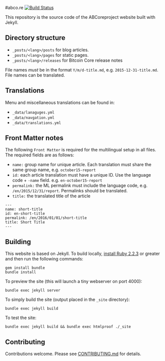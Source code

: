 #abco.re [![Build Status](https://travis-ci.org/greenaddress/website.svg?branch=gh-pages)](https://travis-ci.org/greenaddress/abcore)

This repository is the source code of the ABCoreproject website built with Jekyll.

## Directory structure

  - `_posts/<lang>/posts` for blog articles.
  - `_posts/<lang>/pages` for static pages.
  - `_posts/<lang>/releases` for Bitcoin Core release notes

File names *must* be in the format `Y/m/d-title.md`, e.g. `2015-12-31-title.md`. File names can be translated.

## Translations

Menu and miscellaneous translations can be found in:

  - `_data/lanaguges.yml`
  - `_data/navgation.yml`
  - `_data/translations.yml`
  
## Front Matter notes

The following `Front Matter` is required for the multilingual setup in all files. The required fields are as follows:

  - `name:`      group name for unique article. Each translation must share the same group name, e.g. `october15-report`
  - `id:`        each article translation must have a unique ID. Use the language code + `-name` field. e.g. `en-october15-report`
  - `permalink:` the ML permalink must include the language code, e.g. `/en/2015/12/31/report`. Permalinks should be translated.
  - `title:`     the translated title of the article

```
---
name: short-title
id: en-short-title
permalink: /en/2016/01/01/short-title
title: Short Title
---
```

## Building

This website is based on Jekyll. To build locally, [install Ruby 2.2.3](https://gorails.com/setup) or greater
and then run the following commands:

    gem install bundle
    bundle install
    
To preview the site (this will launch a tiny webserver on port 4000):

    bundle exec jekyll server

To simply build the site (output placed in the `_site` directory):

    bundle exec jekyll build
    
To test the site:

    bundle exec jekyll build && bundle exec htmlproof ./_site

## Contributing

Contributions welcome. Please see [CONTRIBUTING.md](/CONTRIBUTING.md) for details.


